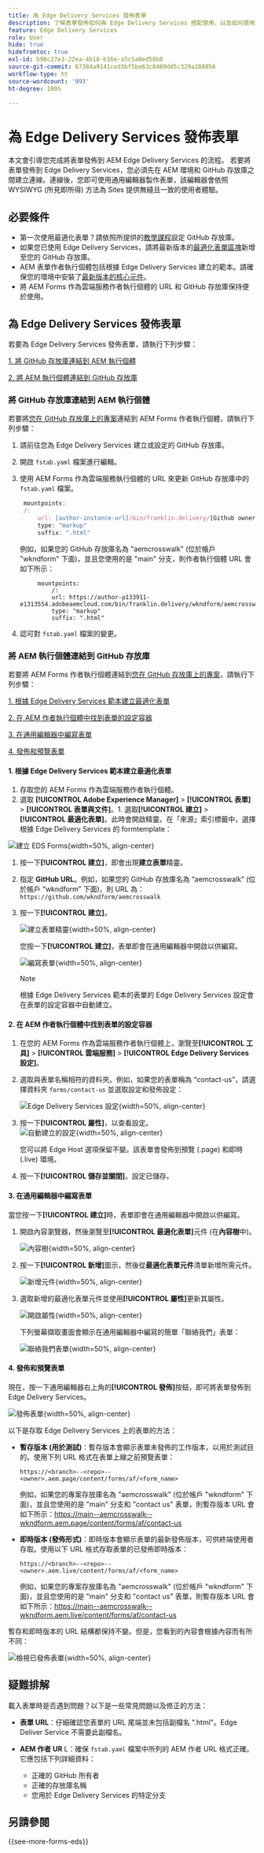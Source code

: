 ```yaml
---
title: 為 Edge Delivery Services 發佈表單
description: 了解表單發佈如何與 Edge Delivery Services 搭配使用，以及如何使用 Edge Delivery Services 發佈 AEM 表單。
feature: Edge Delivery Services
role: User
hide: true
hidefromtoc: true
exl-id: b90c27e3-22ea-4b18-b16e-a5c5a0ed58b8
source-git-commit: 67384a9141ced3bf5be63c8489dd5c329a288056
workflow-type: ht
source-wordcount: '993'
ht-degree: 100%

---
```


# 為 Edge Delivery Services 發佈表單

本文會引導您完成將表單發佈到 AEM Edge Delivery Services 的流程。
若要將表單發佈到 Edge Delivery Services，您必須先在 AEM 環境和 GitHub 存放庫之間建立連線。連線後，您即可使用通用編輯器製作表單，該編輯器會依照 WYSIWYG (所見即所得) 方法為 Sites 提供無縫且一致的使用者體驗。

## 必要條件

* 第一次使用最適化表單？請依照所提供的[教學課程](/help/edge/docs/forms/tutorial.md#add-adaptive-forms-block-to-your-existing-aem-project)設定 GitHub 存放庫。
* 如果您已使用 Edge Delivery Services，請將最新版本的[最適化表單區塊](/help/edge/docs/forms/tutorial.md#)新增至您的 GitHub 存放庫。
* AEM 表單作者執行個體包括根據 Edge Delivery Services 建立的範本。請確保您的環境中安裝了[最新版本的核心元件](https://github.com/adobe/aem-core-forms-components)。
* 將 AEM Forms 作為雲端服務作者執行個體的 URL 和 GitHub 存放庫保持便於使用。

## 為 Edge Delivery Services 發佈表單

若要為 Edge Delivery Services 發佈表單，請執行下列步驟：

[1. 將 GitHub 存放庫連結到 AEM 執行個體](#link-github-repository-to-aem-instance)

[2. 將 AEM 執行個體連結到 GitHub 存放庫](#link-aem-instance-to-github-repository)

### 將 GitHub 存放庫連結到 AEM 執行個體

若要將[您在 GitHub 存放庫上的專案](/help/edge/docs/forms/tutorial.md)連結到 AEM Forms 作者執行個體，請執行下列步驟：

1. 請前往您為 Edge Delivery Services 建立或設定的 GitHub 存放庫。
1. 開啟 `fstab.yaml` 檔案進行編輯。
1. 使用 AEM Forms 作為雲端服務執行個體的 URL 來更新 GitHub 存放庫中的 `fstab.yaml` 檔案。

   ```javascript
    mountpoints:
    /:
        url: [author-instance-url]/bin/franklin.delivery/[Github owner]/[Github Repository]/[Github branch] 
        type: "markup"
        suffix: ".html"
   ```

   例如，如果您的 GitHub 存放庫名為 &quot;aemcrosswalk&quot; (位於帳戶 &quot;wkndform&quot; 下面)，並且您使用的是 &quot;main&quot; 分支，則作者執行個體 URL 會如下所示：

   ```
        mountpoints:
            /:
            url: https://author-p133911-e1313554.adobeaemcloud.com/bin/franklin.delivery/wkndform/aemcrosswalk/main
            type: "markup"
            suffix: ".html"
   ```

1. 認可對 `fstab.yaml` 檔案的變更。

### 將 AEM 執行個體連結到 GitHub 存放庫

若要將 AEM Forms 作者執行個體連結到[您在 GitHub 存放庫上的專案](/help/edge/docs/forms/tutorial.md)，請執行下列步驟：

[1. 根據 Edge Delivery Services 範本建立最適化表單](#1-create-an-adaptive-form-based-on-the-edge-delivery-services-template)

[2. 在 AEM 作者執行個體中找到表單的設定容器](#2-locate-your-forms-configuration-container-in-aem-author-instance)

[3. 在通用編輯器中編寫表單](#3-author-the-form-in-the-universal-editor)

[4. 發佈和預覽表單](#4-publish-and-preview-the-form)

#### 1. 根據 Edge Delivery Services 範本建立最適化表單

1. 存取您的 AEM Forms 作為雲端服務作者執行個體。
1.  選取 **[!UICONTROL Adobe Experience Manager]** > **[!UICONTROL 表單]** > **[!UICONTROL 表單與文件]**。1. 選取&#x200B;**[!UICONTROL 建立]**  > **[!UICONTROL 最適化表單]**。此時會開啟精靈。在「來源」索引標籤中，選擇根據 Edge Delivery Services 的 formtemplate：

   ![建立 EDS Forms](/help/edge/assets/create-eds-forms.png){width=50%, align-center}

1. 按一下&#x200B;**[!UICONTROL 建立]**，即會出現&#x200B;**建立表單**&#x200B;精靈。
1. 指定 **GitHub URL**。例如，如果您的 GitHub 存放庫名為 “aemcrosswalk” (位於帳戶 “wkndform” 下面)，則 URL 為：
   `https://github.com/wkndform/aemcrosswalk`
1. 按一下&#x200B;**[!UICONTROL 建立]**。

   ![建立表單精靈](/help/edge/assets/create-form-wizard.png){width=50%, align-center}

   您按一下&#x200B;**[!UICONTROL 建立]**，表單即會在通用編輯器中開啟以供編寫。

   ![編寫表單](/help/edge/assets/author-form.png){width=50%, align-center}

   >[!NOTE]
   >
   > 根據 Edge Delivery Services 範本的表單的 Edge Delivery Services 設定會在表單的設定容器中自動建立。

#### 2. 在 AEM 作者執行個體中找到表單的設定容器

1. 在您的 AEM Forms 作為雲端服務作者執行個體上，瀏覽至&#x200B;**[!UICONTROL 工具]** > **[!UICONTROL 雲端服務]** > **[!UICONTROL Edge Delivery Services 設定]**。
1. 選取與表單名稱相符的資料夾。例如，如果您的表單稱為 “contact-us”，請選擇資料夾 `forms/contact-us` 並選取設定和發佈設定：

   ![Edge Delivery Services 設定](/help/forms/assets/aem-instance-eds-configuration.png){width=50%, align-center}

1. 按一下&#x200B;**[!UICONTROL 屬性]**，以查看設定。\
   ![自動建立的設定](/help/edge/assets/aem-forms-create-configuration-github.png){width=50%, align-center}

   您可以將 Edge Host 選項保留不變。該表單會發佈到預覽 (.page) 和即時 (.live) 環境。

1. 按一下&#x200B;**[!UICONTROL 儲存並關閉]**。設定已儲存。

#### 3. 在通用編輯器中編寫表單

當您按一下&#x200B;**[!UICONTROL 建立]**&#x200B;時，表單即會在通用編輯器中開啟以供編寫。

1. 開啟內容瀏覽器，然後瀏覽至&#x200B;**[!UICONTROL 最適化表單]**&#x200B;元件 (在&#x200B;**內容樹**&#x200B;中)。

   ![內容樹](/help/edge/assets/content-tree.png){width=50%, align-center}

1. 按一下&#x200B;**[!UICONTROL 新增]**&#x200B;圖示，然後從&#x200B;**最適化表單元件**&#x200B;清單新增所需元件。

   ![新增元件](/help/edge/assets/add-component.png){width=50%, align-center}

1. 選取新增的最適化表單元件並使用&#x200B;**[!UICONTROL 屬性]**&#x200B;更新其屬性。

   ![開啟屬性](/help/edge/assets/component-properties.png){width=50%, align-center}

   下列螢幕擷取畫面會顯示在通用編輯器中編寫的簡單「聯絡我們」表單：

   ![聯絡我們表單](/help/edge/assets/contact-us.png){width=50%, align-center}

#### 4. 發佈和預覽表單

現在，按一下通用編輯器右上角的&#x200B;**[!UICONTROL 發佈]**&#x200B;按鈕，即可將表單發佈到 Edge Delivery Services。

![發佈表單](/help/edge/assets/publish-form.png){width=50%, align-center}


以下是存取 Edge Delivery Services 上的表單的方法：

* **暫存版本 (用於測試)**：暫存版本會顯示表單未發佈的工作版本，以用於測試目的。使用下列 URL 格式在表單上線之前預覽表單：

  `https://<branch>--<repo>--<owner>.aem.page/content/forms/af/<form_name>`

  例如，如果您的專案存放庫名為 &quot;aemcrosswalk&quot; (位於帳戶 &quot;wkndform&quot; 下面)，並且您使用的是 &quot;main&quot; 分支和 &quot;contact us&quot; 表單，則暫存版本 URL 會如下所示：https://main--aemcrosswalk--wkndform.aem.page/content/forms/af/contact-us

* **即時版本 (發佈形式)**：即時版本會顯示表單的最新發佈版本，可供終端使用者存取。使用以下 URL 格式存取表單的已發佈即時版本：

  `https://<branch>--<repo>--<owner>.aem.live/content/forms/af/<form_name>`

  例如，如果您的專案存放庫名為 &quot;aemcrosswalk&quot; (位於帳戶 &quot;wkndform&quot; 下面)，並且您使用的是 &quot;main&quot; 分支和 &quot;contact us&quot; 表單，則暫存版本 URL 會如下所示：https://main--aemcrosswalk--wkndform.aem.live/content/forms/af/contact-us

暫存和即時版本的 URL 結構都保持不變。但是，您看到的內容會根據內容而有所不同：

![檢視已發佈表單](/help/edge/assets/eds-view-publish-form.png){width=50%, align-center}

## 疑難排解

載入表單時是否遇到問題？以下是一些常見問題以及修正的方法：

* **表單 URL**：仔細確認您表單的 URL 尾端並未包括副檔名 &quot;.html&quot;。Edge Deliver Service 不需要此副檔名。

* **AEM 作者 UR** L：確保 `fstab.yaml` 檔案中所列的 AEM 作者 URL 格式正確。它應包括下列詳細資料：

   * 正確的 GitHub 所有者
   * 正確的存放庫名稱
   * 您用於 Edge Delivery Services 的特定分支

<!-- * **JSON Display**: If you see only JSON data instead of the actual form, your form block might be outdated. You can update it to the latest version available on https://github.com/adobe-rnd/aem-boilerplate-forms.
-->

## 另請參閱

{{see-more-forms-eds}}
